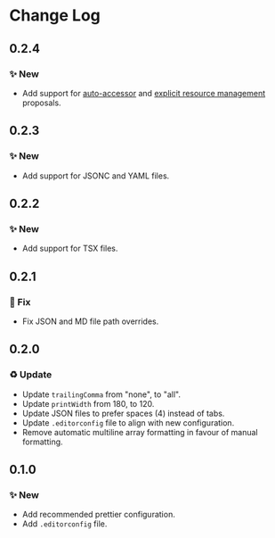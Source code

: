 <!--

## {version}

⚠️ Breaking change
✨ New
🐞 Fix
♻️ Refactor / Enhance / Update

-->

# Change Log

## 0.2.4

### ✨ New

-   Add support for [auto-accessor](https://github.com/tc39/proposal-grouped-and-auto-accessors) and [explicit resource management](https://github.com/tc39/proposal-explicit-resource-management) proposals.

## 0.2.3

### ✨ New

-   Add support for JSONC and YAML files.

## 0.2.2

### ✨ New

-   Add support for TSX files.

## 0.2.1

### 🐞 Fix

-   Fix JSON and MD file path overrides.

## 0.2.0

### ♻️ Update

-   Update `trailingComma` from "none", to "all".
-   Update `printWidth` from 180, to 120.
-   Update JSON files to prefer spaces (4) instead of tabs.
-   Update `.editorconfig` file to align with new configuration.
-   Remove automatic multiline array formatting in favour of manual formatting.

## 0.1.0

### ✨ New

-   Add recommended prettier configuration.
-   Add `.editorconfig` file.
